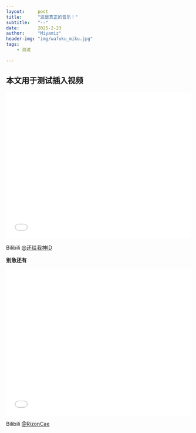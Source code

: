 ```yaml
---
layout:     post
title:      "这是真正的音乐！"
subtitle:   "--"
date:       2025-2-23
author:     "Miyamiz"
header-img: "img/wafuku_miku.jpg"
tags:
    - 测试
    
---
```


## 本文用于测试插入视频

<iframe width="100%" height="400"
 src="//player.bilibili.com/player.html?isOutside=true&aid=113400088631191&bvid=BV1fJSEY1E7h&cid=25686318492&p=1" scrolling="no" border="0" frameborder="no" framespacing="0" allowfullscreen="true"></iframe>

Bilibili [@还给我神ID](https://space.bilibili.com/23169695)

**别急还有**

<iframe width="100%" height="400"
    src="//player.bilibili.com/player.html?isOutside=true&aid=113548936093294&bvid=BV1fPzGYKEKB&cid=27043367374&p=1" scrolling="no" border="0" frameborder="no" framespacing="0" allowfullscreen="true"></iframe>

Bilibili [@RizonCae](https://space.bilibili.com/108697272)
